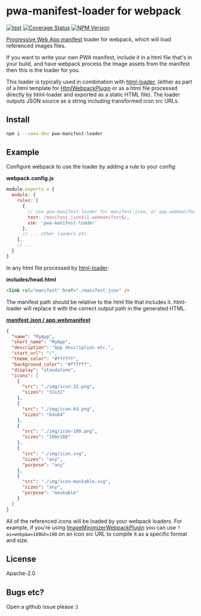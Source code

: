 # pwa-manifest-loader for webpack

[![test](https://github.com/autopulated/webpack-pwa-manifest-loader/actions/workflows/test.yml/badge.svg)](https://github.com/autopulated/webpack-pwa-manifest-loader/actions/workflows/test.yml)
[![Coverage Status](https://coveralls.io/repos/github/autopulated/webpack-pwa-manifest-loader/badge.svg?branch=main)](https://coveralls.io/github/autopulated/webpack-pwa-manifest-loader?branch=main)
[![NPM Version](https://img.shields.io/npm/v/pwa-manifest-loader?style=flat)](https://www.npmjs.com/package/pwa-manifest-loader)


[Progressive Web App
manifest](https://developer.mozilla.org/en-US/docs/Web/Manifest) loader for
webpack, which will load referenced images files.

If you want to write your own PWA manifest, include it in a html file
that's in your build, and have webpack process the image assets from
the manifest then this is the loader for you.

This loader is typically used in combination with
[html-loader](https://webpack.js.org/loaders/html-loader/), (either as part of a
html template for
[HtmlWebpackPlugin](https://webpack.js.org/plugins/html-webpack-plugin/) or as
a html file processed directly by html-loader and exported as a static HTML
file). The loader outputs JSON source as a string including transformed icon
src URLs.

## Install
```sh
npm i --save-dev pwa-manifest-loader
```

## Example
Configure webpack to use the loader by adding a rule to your config:

**webpack.config.js**
```js
module.exports = {
  module: {
    rules: [
      {
        // use pwa-manifest-loader for manifest.json, or app.webmanifest so icons get loaded
        test: /manifest.json$\|.webmanifest$/,
        use: 'pwa-manifest-loader'
      },
      // ... other loaders etc
    ],
    // ...
  }
}
```

In any html file processed by [html-loader](https://webpack.js.org/loaders/html-loader/):

**includes/head.html**
```html
<link rel="manifest" href="./manifest.json" />
```

The manifest path should be relative to the html file that includes it. html-loader will replace it with the correct output path in the generated HTML.

[**manifest.json / app.webmanifest**](https://developer.mozilla.org/en-US/docs/Web/Manifest)
```json
{
  "name": "MyApp",
  "short_name": "MyApp",
  "description": "App description etc.",
  "start_url": "/",
  "theme_color": "#ffffff",
  "background_color": "#ffffff",
  "display": "standalone",
  "icons": [
    {
      "src": "./img/icon-32.png",
      "sizes": "32x32"
    },
    {
      "src": "./img/icon-64.png",
      "sizes": "64x64"
    },
    {
      "src": "./img/icon-180.png",
      "sizes": "180x180"
    },
    {
      "src": "./img/icon.svg",
      "sizes": "any",
      "purpose": "any"
    },
    {
      "src": "./img/icon-maskable.svg",
      "sizes": "any",
      "purpose": "maskable"
    }
  ]
}
```
All of the referenced icons will be loaded by your webpack loaders. For
example, if you're using
[ImageMinimizerWebpackPlugin](https://webpack.js.org/plugins/image-minimizer-webpack-plugin/)
you can use `?as=webp&w=180&h=180` on an icon src URL to compile it as a
specific format and size.


## License
Apache-2.0

## Bugs etc?
Open a github issue please :)
